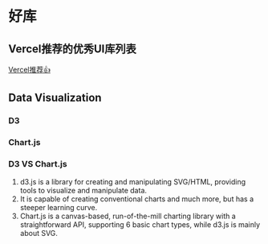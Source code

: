 # 好库

## Vercel推荐的优秀UI库列表

[Vercel推荐👍](https://ui-libs.vercel.app/)

## Data Visualization

### D3

### Chart.js

### D3 VS Chart.js

1) d3.js is a library for creating and manipulating SVG/HTML, providing tools to visualize and manipulate data.
2) It is capable of creating conventional charts and much more, but has a steeper learning curve.
3) Chart.js is a canvas-based, run-of-the-mill charting library with a straightforward API, supporting 6 basic chart types, while d3.js is mainly about SVG.